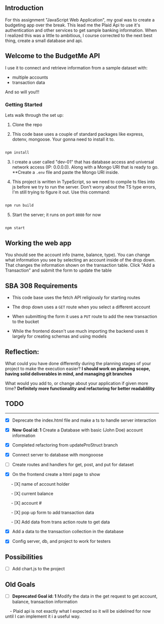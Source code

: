 ## Introduction

For this assignment "JavaScript Web Application", my goal was to create a budgeting app over the break. This lead me the Plaid Api to use it's authentication and other services to get sample banking information. When I realized this was a little to ambitious, I course corrected to the next best thing, create a small database and api.  

## Welcome to the BudgetMe API  

I use it to connect and retrieve information from a sample dataset with:
- multiple accounts
- transaction data

And so will you!!!

### Getting Started

  

Lets walk through the set up:

1. Clone the repo
  

2. This code base uses a couple of standard packages like express, dotenv, mongoose. Your gonna need to install it to.

```bash

npm install

```

3. I create a user called "dev-01" that has database access and universal network access (IP: 0.0.0.0). Along with a Mongo URI that is ready to go. **Create a `.env` file and paste the Mongo URI inside.

4. This project is written in TypeScript, so we need to compile ts files into js before we try to run the server. Don't worry about the TS type errors, I'm still trying to figure it out. Use this command:
```bash

npm run build

```

5. Start the server; it runs on port `8080` for now  

```bash

npm start

```

## Working the web app

You should see the account info (name, balance, type). You can change what information you see by selecting an account inside of the drop down. That changes the information shown on the transaction table. Click "Add a Transaction" and submit the form to update the table

## SBA 308 Requirements

- This code base uses the fetch API religiously for starting routes

- The drop down uses a `GET` route when you select a different account

- When submitting the form it uses a `PUT` route to add the new transaction to the bucket

- While the frontend doesn't use much importing the backend uses it largely for creating schemas and using models

## Reflection:


What could you have done differently during the planning stages of your project to make the execution easier? **I should work on planning scope, having solid deliverables in mind, and managing git branches**


What would you add to, or change about your application if given more time? **Definitely more functionality and refactoring for better readablility**

  
  

## TODO

---

- [X] Deprecate the index.html file and make a ts to handle server interaction

- [X] **New Goal id: 1** Create a Database with basic (John Doe) account information

- [X] Completed refactoring from updateProStruct branch

- [X] Connect server to database with mongooose

- [ ] Create routes and handlers for get, post, and put for dataset

- [X] On the frontend create a html page to show

     - [X] name of account holder

     - [X] current balance

     - [X] account #

     - [X] pop up form to add transaction data

     - [X] Add data from trans action route to get data

- [X] Add a data to the transaction collection in the database

- [X] Config server, db, and project to work for testers

  
  

## Possibilities

- [ ] Add chart.js to the project

  

## Old Goals

  

- [ ] **Deprecated Goal id: 1** Modify the data in the get request to get account, balance, transaction information

    - Plaid api is not exactly what I expected so it will be sidelined for now until I can implement it i a useful way.